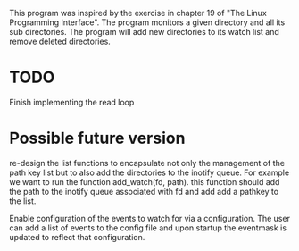 This program was inspired by the exercise in chapter 19 of "The Linux Programming Interface".
The program monitors a given directory and all its sub directories. The program will add new
directories to its watch list and remove deleted directories.

TODO
======
Finish implementing the read loop



Possible future version
==========================
re-design the list functions to encapsulate not only the management of the path key list
but to also add the directories to the inotify queue. For example we want to run the function
add_watch(fd, path). this function should add the path to the inotify queue associated with fd
and add add a pathkey to the list.

Enable configuration of the events to watch for via a configuration. The user can add a list of events to the config file and upon startup the eventmask is updated to reflect that configuration.

